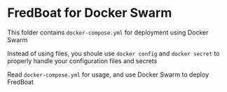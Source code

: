 # FredBoat for Docker Swarm

This folder contains `docker-compose.yml` for deployment using Docker Swarm

Instead of using files, you shoule use `docker config` and `docker secret` to properly handle your configuration files and secrets

Read `docker-compose.yml` for usage, and use Docker Swarm to deploy FredBoat
